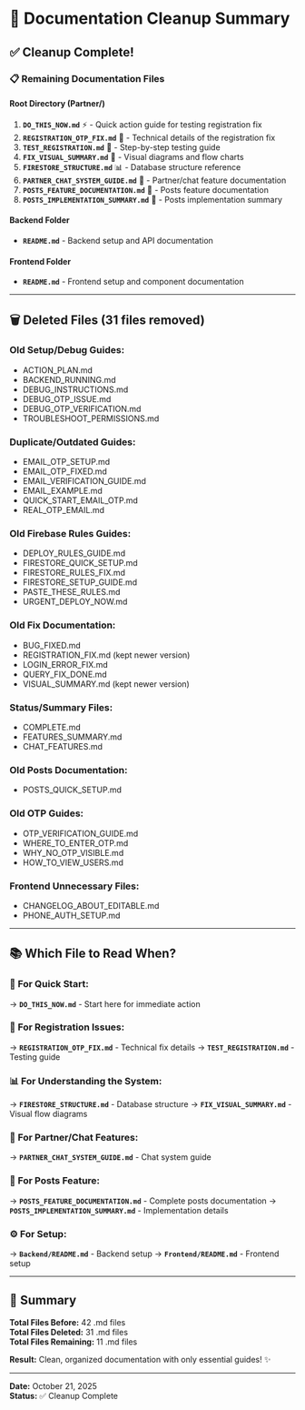 # 🧹 Documentation Cleanup Summary

## ✅ Cleanup Complete!

### 📋 Remaining Documentation Files

#### Root Directory (Partner/)
1. **`DO_THIS_NOW.md`** ⚡ - Quick action guide for testing registration fix
2. **`REGISTRATION_OTP_FIX.md`** 🔧 - Technical details of the registration fix
3. **`TEST_REGISTRATION.md`** 🧪 - Step-by-step testing guide
4. **`FIX_VISUAL_SUMMARY.md`** 🎯 - Visual diagrams and flow charts
5. **`FIRESTORE_STRUCTURE.md`** 📊 - Database structure reference
6. **`PARTNER_CHAT_SYSTEM_GUIDE.md`** 💬 - Partner/chat feature documentation
7. **`POSTS_FEATURE_DOCUMENTATION.md`** 📝 - Posts feature documentation
8. **`POSTS_IMPLEMENTATION_SUMMARY.md`** 📝 - Posts implementation summary

#### Backend Folder
- **`README.md`** - Backend setup and API documentation

#### Frontend Folder
- **`README.md`** - Frontend setup and component documentation

---

## 🗑️ Deleted Files (31 files removed)

### Old Setup/Debug Guides:
- ACTION_PLAN.md
- BACKEND_RUNNING.md
- DEBUG_INSTRUCTIONS.md
- DEBUG_OTP_ISSUE.md
- DEBUG_OTP_VERIFICATION.md
- TROUBLESHOOT_PERMISSIONS.md

### Duplicate/Outdated Guides:
- EMAIL_OTP_SETUP.md
- EMAIL_OTP_FIXED.md
- EMAIL_VERIFICATION_GUIDE.md
- EMAIL_EXAMPLE.md
- QUICK_START_EMAIL_OTP.md
- REAL_OTP_EMAIL.md

### Old Firebase Rules Guides:
- DEPLOY_RULES_GUIDE.md
- FIRESTORE_QUICK_SETUP.md
- FIRESTORE_RULES_FIX.md
- FIRESTORE_SETUP_GUIDE.md
- PASTE_THESE_RULES.md
- URGENT_DEPLOY_NOW.md

### Old Fix Documentation:
- BUG_FIXED.md
- REGISTRATION_FIX.md (kept newer version)
- LOGIN_ERROR_FIX.md
- QUERY_FIX_DONE.md
- VISUAL_SUMMARY.md (kept newer version)

### Status/Summary Files:
- COMPLETE.md
- FEATURES_SUMMARY.md
- CHAT_FEATURES.md

### Old Posts Documentation:
- POSTS_QUICK_SETUP.md

### Old OTP Guides:
- OTP_VERIFICATION_GUIDE.md
- WHERE_TO_ENTER_OTP.md
- WHY_NO_OTP_VISIBLE.md
- HOW_TO_VIEW_USERS.md

### Frontend Unnecessary Files:
- CHANGELOG_ABOUT_EDITABLE.md
- PHONE_AUTH_SETUP.md

---

## 📚 Which File to Read When?

### 🚀 For Quick Start:
→ **`DO_THIS_NOW.md`** - Start here for immediate action

### 🐛 For Registration Issues:
→ **`REGISTRATION_OTP_FIX.md`** - Technical fix details
→ **`TEST_REGISTRATION.md`** - Testing guide

### 📊 For Understanding the System:
→ **`FIRESTORE_STRUCTURE.md`** - Database structure
→ **`FIX_VISUAL_SUMMARY.md`** - Visual flow diagrams

### 💬 For Partner/Chat Features:
→ **`PARTNER_CHAT_SYSTEM_GUIDE.md`** - Chat system guide

### 📝 For Posts Feature:
→ **`POSTS_FEATURE_DOCUMENTATION.md`** - Complete posts documentation
→ **`POSTS_IMPLEMENTATION_SUMMARY.md`** - Implementation details

### ⚙️ For Setup:
→ **`Backend/README.md`** - Backend setup
→ **`Frontend/README.md`** - Frontend setup

---

## 🎯 Summary

**Total Files Before:** 42 .md files  
**Total Files Deleted:** 31 .md files  
**Total Files Remaining:** 11 .md files  

**Result:** Clean, organized documentation with only essential guides! ✨

---

**Date:** October 21, 2025  
**Status:** ✅ Cleanup Complete
